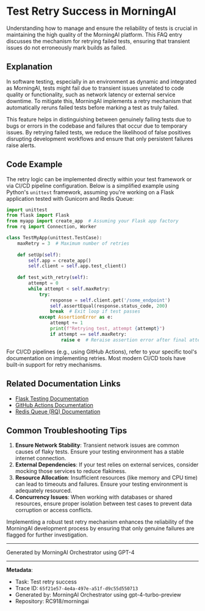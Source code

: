 # Test Retry Success in MorningAI

Understanding how to manage and ensure the reliability of tests is crucial in maintaining the high quality of the MorningAI platform. This FAQ entry discusses the mechanism for retrying failed tests, ensuring that transient issues do not erroneously mark builds as failed.

## Explanation

In software testing, especially in an environment as dynamic and integrated as MorningAI, tests might fail due to transient issues unrelated to code quality or functionality, such as network latency or external service downtime. To mitigate this, MorningAI implements a retry mechanism that automatically reruns failed tests before marking a test as truly failed.

This feature helps in distinguishing between genuinely failing tests due to bugs or errors in the codebase and failures that occur due to temporary issues. By retrying failed tests, we reduce the likelihood of false positives disrupting development workflows and ensure that only persistent failures raise alerts.

## Code Example

The retry logic can be implemented directly within your test framework or via CI/CD pipeline configuration. Below is a simplified example using Python's `unittest` framework, assuming you're working on a Flask application tested with Gunicorn and Redis Queue:

```python
import unittest
from flask import Flask
from myapp import create_app  # Assuming your Flask app factory
from rq import Connection, Worker

class TestMyApp(unittest.TestCase):
    maxRetry = 3  # Maximum number of retries
    
    def setUp(self):
        self.app = create_app()
        self.client = self.app.test_client()
    
    def test_with_retry(self):
        attempt = 0
        while attempt < self.maxRetry:
            try:
                response = self.client.get('/some_endpoint')
                self.assertEqual(response.status_code, 200)
                break  # Exit loop if test passes
            except AssertionError as e:
                attempt += 1
                print(f"Retrying test, attempt {attempt}")
                if attempt == self.maxRetry:
                    raise e  # Reraise assertion error after final attempt
```

For CI/CD pipelines (e.g., using GitHub Actions), refer to your specific tool's documentation on implementing retries. Most modern CI/CD tools have built-in support for retry mechanisms.

## Related Documentation Links

- [Flask Testing Documentation](https://flask.palletsprojects.com/en/latest/testing/)
- [GitHub Actions Documentation](https://docs.github.com/en/actions)
- [Redis Queue (RQ) Documentation](https://python-rq.org/docs/)

## Common Troubleshooting Tips

1. **Ensure Network Stability**: Transient network issues are common causes of flaky tests. Ensure your testing environment has a stable internet connection.
2. **External Dependencies**: If your test relies on external services, consider mocking those services to reduce flakiness.
3. **Resource Allocation**: Insufficient resources (like memory and CPU time) can lead to timeouts and failures. Ensure your testing environment is adequately resourced.
4. **Concurrency Issues**: When working with databases or shared resources, ensure proper isolation between test cases to prevent data corruption or access conflicts.

Implementing a robust test retry mechanism enhances the reliability of the MorningAI development process by ensuring that only genuine failures are flagged for further investigation.

---
Generated by MorningAI Orchestrator using GPT-4

---

**Metadata**:
- Task: Test retry success
- Trace ID: `65f21e57-4e4a-497e-a51f-d9c55d550713`
- Generated by: MorningAI Orchestrator using gpt-4-turbo-preview
- Repository: RC918/morningai
